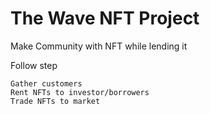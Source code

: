 # The Wave NFT Project

Make Community with NFT while lending it

Follow step

```shell
Gather customers
Rent NFTs to investor/borrowers
Trade NFTs to market
```
